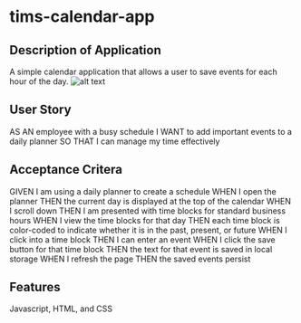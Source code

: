 # tims-calendar-app

## Description of Application

A simple calendar application that allows a user to save events for each hour of the day.
![alt text](https://user-images.githubusercontent.com/112792888/201424946-2d1392a0-d2f9-4e62-9a7f-323b6f0837da.png)

## User Story

AS AN employee with a busy schedule
I WANT to add important events to a daily planner
SO THAT I can manage my time effectively

## Acceptance Critera

GIVEN I am using a daily planner to create a schedule
WHEN I open the planner
THEN the current day is displayed at the top of the calendar
WHEN I scroll down
THEN I am presented with time blocks for standard business hours
WHEN I view the time blocks for that day
THEN each time block is color-coded to indicate whether it is in the past, present, or future
WHEN I click into a time block
THEN I can enter an event
WHEN I click the save button for that time block
THEN the text for that event is saved in local storage
WHEN I refresh the page
THEN the saved events persist


## Features
 
 Javascript, HTML, and CSS
 
 
